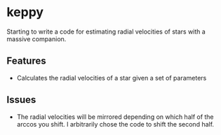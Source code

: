 # keppy
Starting to write a code for estimating radial velocities of stars with a massive companion.

Features
-----------

* Calculates the radial velocities of a star given a set of parameters

Issues
-----------

* The radial velocities will be mirrored depending on which half of the arccos you shift. I arbitrarily chose the code to shift the second half.
